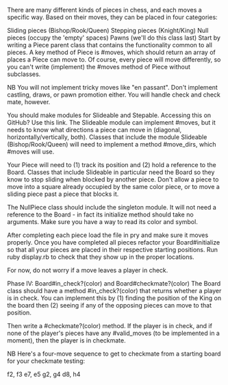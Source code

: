
There are many different kinds of pieces in chess, and each moves a specific way. Based on their moves, they can be placed in four categories:

Sliding pieces (Bishop/Rook/Queen)
Stepping pieces (Knight/King)
Null pieces (occupy the 'empty' spaces)
Pawns (we'll do this class last)
Start by writing a Piece parent class that contains the functionality common to all pieces. A key method of Piece is #moves, which should return an array of places a Piece can move to. Of course, every piece will move differently, so you can't write (implement) the #moves method of Piece without subclasses.

NB You will not implement tricky moves like "en passant". Don't implement castling, draws, or pawn promotion either. You will handle check and check mate, however.

You should make modules for Slideable and Stepable. Accessing this on GitHub? Use this link. The Slideable module can implement #moves, but it needs to know what directions a piece can move in (diagonal, horizontally/vertically, both). Classes that include the module Slideable (Bishop/Rook/Queen) will need to implement a method #move_dirs, which #moves will use.

Your Piece will need to (1) track its position and (2) hold a reference to the Board. Classes that include Slideable in particular need the Board so they know to stop sliding when blocked by another piece. Don't allow a piece to move into a square already occupied by the same color piece, or to move a sliding piece past a piece that blocks it.

The NullPiece class should include the singleton module. It will not need a reference to the Board - in fact its initialize method should take no arguments. Make sure you have a way to read its color and symbol.

After completing each piece load the file in pry and make sure it moves properly. Once you have completed all pieces refactor your Board#initialize so that all your pieces are placed in their respective starting positions. Run ruby display.rb to check that they show up in the proper locations.

For now, do not worry if a move leaves a player in check.

Phase IV: Board#in_check?(color) and Board#checkmate?(color)
The Board class should have a method #in_check?(color) that returns whether a player is in check. You can implement this by (1) finding the position of the King on the board then (2) seeing if any of the opposing pieces can move to that position.

Then write a #checkmate?(color) method. If the player is in check, and if none of the player's pieces have any #valid_moves (to be implemented in a moment), then the player is in checkmate.

NB Here's a four-move sequence to get to checkmate from a starting board for your checkmate testing:

f2, f3
e7, e5
g2, g4
d8, h4
